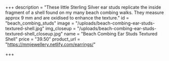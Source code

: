 +++
description = "These little Sterling Silver ear studs replicate the inside fragment of a shell found on my many beach combing walks. They measure approx 9 mm and are oxidised to enhance the texture."
id = "beach_combing_studs"
image = "/uploads/beach-combing-ear-studs-textured-shell.jpg"
img_closeup = "/uploads/beach-combing-ear-studs-textured-shell_closeup.jpg"
name = "Beach Combing Ear Studs Textured Shell"
price = "39.50"
product_url = "https://mmjewellery.netlify.com/earrings/"

+++
